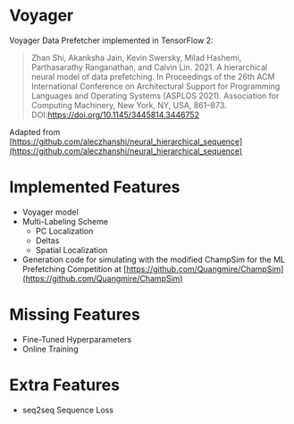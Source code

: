 # Voyager

Voyager Data Prefetcher implemented in TensorFlow 2:

> Zhan Shi, Akanksha Jain, Kevin Swersky, Milad Hashemi, Parthasarathy Ranganathan, and Calvin Lin. 2021. A hierarchical neural model of data prefetching. In Proceedings of the 26th ACM International Conference on Architectural Support for Programming Languages and Operating Systems (ASPLOS 2021). Association for Computing Machinery, New York, NY, USA, 861–873. DOI:https://doi.org/10.1145/3445814.3446752

Adapted from [https://github.com/aleczhanshi/neural_hierarchical_sequence](https://github.com/aleczhanshi/neural_hierarchical_sequence)

# Implemented Features
- Voyager model
- Multi-Labeling Scheme
  - PC Localization
  - Deltas
  - Spatial Localization
- Generation code for simulating with the modified ChampSim for the ML
  Prefetching Competition at [https://github.com/Quangmire/ChampSim](https://github.com/Quangmire/ChampSim)

# Missing Features
- Fine-Tuned Hyperparameters
- Online Training

# Extra Features
- seq2seq Sequence Loss
